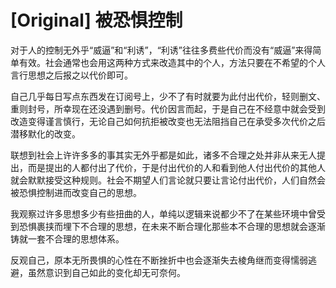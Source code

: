 # [Original] 被恐惧控制


对于人的控制无外乎“威逼”和“利诱”，“利诱”往往多费些代价而没有“威逼”来得简单有效。社会通常也会用这两种方式来改造其中的个人，方法只要在不希望的个人言行思想之后报之以代价即可。

自己几乎每日写点东西发在订阅号上，少不了有时就要为此付出代价，轻则删文、重则封号，所幸现在还没遇到删号。代价因言而起，于是自己在不经意中就会受到改造变得谨言慎行，无论自己如何抗拒被改变也无法阻挡自己在承受多次代价之后潜移默化的改变。

联想到社会上许许多多的事其实无外乎都是如此，诸多不合理之处并非从来无人提出，而是提出的人都付出了代价，于是付出代价的人和看到他人付出代价的其他人就会默默接受这种规则。社会不期望人们言论就只要让言论付出代价，人们自然会被恐惧控制进而改变自己的思想。

我观察过许多思想多少有些扭曲的人，单纯以逻辑来说都少不了在某些环境中曾受到恐惧裹挟而埋下不合理的思想，在未来不断合理化那些本不合理的思想就会逐渐铸就一套不合理的思想体系。

反观自己，原本无所畏惧的心性在不断挫折中也会逐渐失去棱角继而变得懦弱逃避，虽然意识到自己如此的变化却无可奈何。
